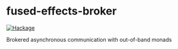 # fused-effects-broker

[![Hackage](https://img.shields.io/hackage/v/fused-effects-broker.svg?logo=haskell)](https://hackage.haskell.org/package/fused-effects-broker)

Brokered asynchronous communication with out-of-band monads
